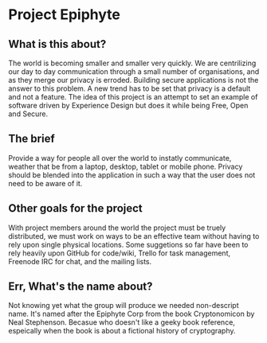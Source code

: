 # Project Epiphyte

## What is this about?
The world is becoming smaller and smaller very quickly. We are centrilizing our day to day communication through a small number of organisations, and as they merge our privacy is erroded. Building secure applications is not the answer to this problem. A new trend has to be set that privacy is a default and not a feature. The idea of this project is an attempt to set an example of software driven by Experience Design but does it while being Free, Open and Secure. 

## The brief
Provide a way for people all over the world to instatly communicate, weather that be from a laptop, desktop, tablet or mobile phone. Privacy should be blended into the application in such a way that the user does not need to be aware of it.  

## Other goals for the project
With project members around the world the project must be truely distributed, we must work on ways to be an effective team without having to rely upon single physical locations. Some suggetions so far have been to rely heavily upon GitHub for code/wiki, Trello for task management, Freenode IRC for chat, and the mailing lists. 

## Err, What's the name about?
Not knowing yet what the group will produce we needed non-descript name. It's named after the Epiphyte Corp from the book Cryptonomicon by Neal Stephenson. Becasue who doesn't like a geeky book reference, espeically when the book is about a fictional history of cryptography.
